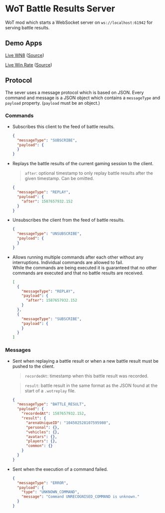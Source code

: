 # WoT Battle Results Server
WoT mod which starts a WebSocket server on `ws://localhost:61942` for serving battle results.

## Demo Apps
[Live WN8](https://lgfrbcsgo.github.io/wot-live-wn8/) ([Source](https://github.com/lgfrbcsgo/wot-live-wn8))

[Live Win Rate](https://lgfrbcsgo.github.io/wot-live-win-rate/) ([Source](https://github.com/lgfrbcsgo/wot-live-win-rate))

## Protocol
The sever uses a message protocol which is based on JSON. 
Every command and message is a JSON object which contains a `messageType` and `payload` property.
(`payload` must be an object.)

### Commands
-   Subscribes this client to the feed of battle results.
    ```json
    {
      "messageType": "SUBSCRIBE",
      "payload": {
      }
    }
    ```


-   Replays the battle results of the current gaming session to the client.
    > `after`: optional timestamp to only replay battle results after the given timestamp. Can be omitted.
    ```json
    {
      "messageType": "REPLAY",
      "payload": {
        "after": 1587657932.152
      }
    }
    ```

-   Unsubscribes the client from the feed of battle results.
    ```json
    {
      "messageType": "UNSUBSCRIBE",
      "payload": {
      }
    }
    ```
    
-   Allows running multiple commands after each other without any interruptions.
    Individual commands are allowed to fail.  
    While the commands are being executed it is guaranteed that no other commands are executed and that no battle results are received.
    ```json
    [
      {
        "messageType": "REPLAY",
        "payload": {
          "after": 1587657932.152
        }
      },
      {
        "messageType": "SUBSCRIBE",
        "payload": {
        }
      }
    ]
    ```
    

### Messages
-   Sent when replaying a battle result or when a new battle result must be pushed to the client.  
    > `recordedAt`: timestamp when this battle result was recorded.
                                                                                                     
    > `result`: battle result in the same format as the JSON found at the start of a `.wotreplay` file.
    ```json
    {
      "messageType": "BATTLE_RESULT",
      "payload": {
        "recordedAt": 1587657932.152,
        "result": {
          "arenaUniqueID": "104502528107595980",
          "personal": {},
          "vehicles": {},
          "avatars": {},
          "players": {},
          "common": {}
        }
      }
    }
    ```
    
-   Sent when the execution of a command failed.
    ```json
    {
      "messageType": "ERROR",
      "payload": {
        "type": "UNKNOWN_COMMAND",
        "message": "Command UNRECOGNISED_COMMAND is unknown."
      }
    }
    ```
 